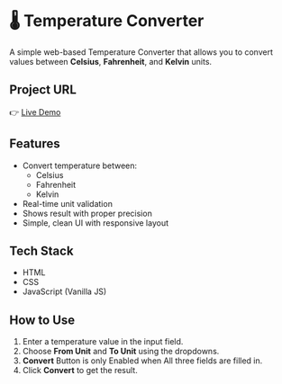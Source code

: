 # 🌡️ Temperature Converter

A simple web-based Temperature Converter that allows you to convert values between **Celsius**, **Fahrenheit**, and **Kelvin** units.

## Project URL

👉 [Live Demo](https://72umesh.github.io/temperature-converter/)

## Features

- Convert temperature between:
  - Celsius
  - Fahrenheit
  - Kelvin
- Real-time unit validation
- Shows result with proper precision
- Simple, clean UI with responsive layout

## Tech Stack

- HTML
- CSS
- JavaScript (Vanilla JS)

## How to Use

1. Enter a temperature value in the input field.
2. Choose **From Unit** and **To Unit** using the dropdowns.
3. **Convert** Button is only Enabled when All three fields are filled in.
4. Click **Convert** to get the result.
